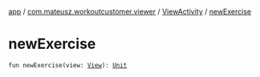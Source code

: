 [app](../../index.md) / [com.mateusz.workoutcustomer.viewer](../index.md) / [ViewActivity](index.md) / [newExercise](./new-exercise.md)

# newExercise

`fun newExercise(view: `[`View`](https://developer.android.com/reference/android/view/View.html)`): `[`Unit`](https://kotlinlang.org/api/latest/jvm/stdlib/kotlin/-unit/index.html)
